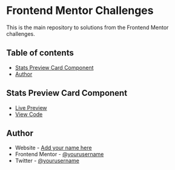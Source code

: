 # Frontend Mentor Challenges

This is the main repository to solutions from the Frontend Mentor challenges.

## Table of contents

- [Stats Preview Card Component](#stats-preview-card-component)
- [Author](#author)

## Stats Preview Card Component

- [Live Preview](https://antitheft.github.io/frontend-mentor/stats-preview-card-component/index.html)
- [View Code](https://github.com/Antitheft/frontend-mentor/tree/main/stats-preview-card-component)

## Author

- Website - [Add your name here](https://www.your-site.com)
- Frontend Mentor - [@yourusername](https://www.frontendmentor.io/profile/yourusername)
- Twitter - [@yourusername](https://www.twitter.com/yourusername)
